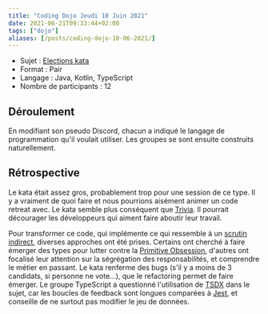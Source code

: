 ```yaml
---
title: "Coding Dojo Jeudi 10 Juin 2021"
date: 2021-06-21T09:33:44+02:00
tags: ["dojo"]
aliases: [/posts/coding-dojo-10-06-2021/]
---
```

- Sujet : [Elections kata](https://github.com/SoftwareCraftsmanshipGrenoble/elections)
- Format : Pair
- Langage : Java, Kotlin, TypeScript
- Nombre de participants : 12

## Déroulement

En modifiant son pseudo Discord, chacun a indiqué le langage de programmation qu'il voulait utiliser. Les groupes se sont ensuite construits naturellement.

## Rétrospective

Le kata était assez gros, probablement trop pour une session de ce type.
Il y a vraiment de quoi faire et nous pourrions aisément animer un code retreat avec.
Le kata semble plus conséquent que [Trivia](https://github.com/jbrains/trivia).
Il pourrait décourager les développeurs qui aiment faire aboutir leur travail.

Pour transformer ce code, qui implémente ce qui ressemble à un [scrutin indirect](https://fr.wikipedia.org/wiki/Scrutin_indirect), diverses approches ont été prises.
Certains ont cherché à faire émerger des types pour lutter contre la [Primitive Obsession](https://refactoring.guru/smells/primitive-obsession), d'autres ont focalisé leur attention sur la ségrégation des responsabilités, et comprendre le métier en passant.
Le kata renferme des bugs (s'il y a moins de 3 candidats, si personne ne vote...), que le refactoring permet de faire émerger.
Le groupe TypeScript a questionné l'utilisation de [TSDX](https://tsdx.io/) dans le sujet, car les boucles de feedback sont longues comparées à [Jest](https://jestjs.io/), et conseille de ne surtout pas modifier le jeu de données.
